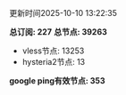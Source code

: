 更新时间2025-10-10 13:22:35

**总订阅: 227**
**总节点: 39263**
- vless节点: 13253
- hysteria2节点: 13

**google ping有效节点: 353**
